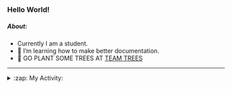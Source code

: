 ### Hello World!

##### About:
- Currently I am a student.
- 🌱 I’m learning how to make better documentation.
- 🌱 GO PLANT SOME TREES AT [TEAM TREES](https://teamtrees.org/)

---
<details>
  <summary>:zap: My Activity:</summary>
  
<!--START_SECTION:waka-->
![Code Time](http://img.shields.io/badge/Code%20Time-1%2C152%20hrs%2044%20mins-blue)

**I'm a Night 🦉** 

```text
🌞 Morning                1568 commits        ██░░░░░░░░░░░░░░░░░░░░░░░   09.50 % 
🌆 Daytime                5744 commits        █████████░░░░░░░░░░░░░░░░   34.81 % 
🌃 Evening                4756 commits        ███████░░░░░░░░░░░░░░░░░░   28.82 % 
🌙 Night                  4435 commits        ███████░░░░░░░░░░░░░░░░░░   26.87 % 
```
📅 **I'm Most Productive on Wednesday** 

```text
Monday                   2436 commits        ████░░░░░░░░░░░░░░░░░░░░░   14.76 % 
Tuesday                  2194 commits        ███░░░░░░░░░░░░░░░░░░░░░░   13.29 % 
Wednesday                3805 commits        ██████░░░░░░░░░░░░░░░░░░░   23.06 % 
Thursday                 2091 commits        ███░░░░░░░░░░░░░░░░░░░░░░   12.67 % 
Friday                   1641 commits        ██░░░░░░░░░░░░░░░░░░░░░░░   09.94 % 
Saturday                 1464 commits        ██░░░░░░░░░░░░░░░░░░░░░░░   08.87 % 
Sunday                   2872 commits        ████░░░░░░░░░░░░░░░░░░░░░   17.40 % 
```


📊 **This Week I Spent My Time On** 

```text
🔥 Editors: 
VS Code                  2 mins              █████████████████████████   100.00 % 

🐱‍💻 Projects: 
giveth-dapps-v2          1 min               ██████████████████░░░░░░░   72.12 % 
praise                   0 secs              ███████░░░░░░░░░░░░░░░░░░   27.88 % 
```


 Last Updated on 23/07/2023 09:09:35 UTC
<!--END_SECTION:waka-->
</details>
